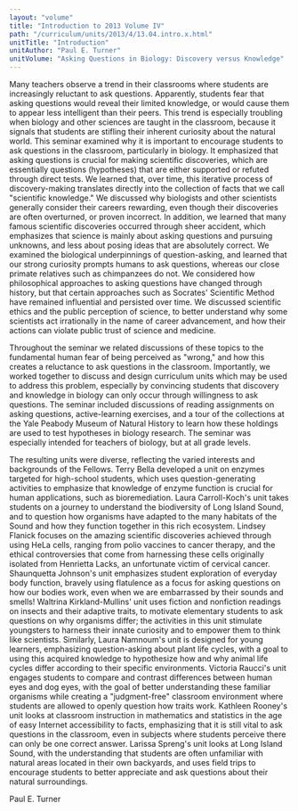 ```yaml
---
layout: "volume"
title: "Introduction to 2013 Volume IV"
path: "/curriculum/units/2013/4/13.04.intro.x.html"
unitTitle: "Introduction"
unitAuthor: "Paul E. Turner"
unitVolume: "Asking Questions in Biology: Discovery versus Knowledge"
---
```

<body>
<p>
Many teachers observe a trend in their classrooms where students are increasingly reluctant to ask questions. Apparently, students fear that asking questions would reveal their limited knowledge, or would cause them to appear less intelligent than their peers. This trend is especially troubling when biology and other sciences are taught in the classroom, because it signals that students are stifling their inherent curiosity about the natural world. This seminar examined why it is important to encourage students to ask questions in the classroom, particularly in biology. It emphasized that asking questions is crucial for making scientific discoveries, which are essentially questions (hypotheses) that are either supported or refuted through direct tests. We learned that, over time, this iterative process of discovery-making translates directly into the collection of facts that we call "scientific knowledge." We discussed why biologists and other scientists generally consider their careers rewarding, even though their discoveries are often overturned, or proven incorrect. In addition, we learned that many famous scientific discoveries occurred through sheer accident, which emphasizes that science is mainly about asking questions and pursuing unknowns, and less about posing ideas that are absolutely correct. We examined the biological underpinnings of question-asking, and learned that our strong curiosity prompts humans to ask questions, whereas our close primate relatives such as chimpanzees do not. We considered how philosophical approaches to asking questions have changed through history, but that certain approaches such as Socrates' Scientific Method have remained influential and persisted over time. We discussed scientific ethics and the public perception of science, to better understand why some scientists act irrationally in the name of career advancement, and how their actions can violate public trust of science and medicine.
</p>
<p>
Throughout the seminar we related discussions of these topics to the fundamental human fear of being perceived as "wrong," and how this creates a reluctance to ask questions in the classroom. Importantly, we worked together to discuss and design curriculum units which may be used to address this problem, especially by convincing students that discovery and knowledge in biology can only occur through willingness to ask questions. The seminar included discussions of reading assignments on asking questions, active-learning exercises, and a tour of the collections at the Yale Peabody Museum of Natural History to learn how these holdings are used to test hypotheses in biology research. The seminar was especially intended for teachers of biology, but at all grade levels.
</p>
<p>
The resulting units were diverse, reflecting the varied interests and backgrounds of the Fellows. Terry Bella developed a unit on enzymes targeted for high-school students, which uses question-generating activities to emphasize that knowledge of enzyme function is crucial for human applications, such as bioremediation. Laura Carroll-Koch's unit takes students on a journey to understand the biodiversity of Long Island Sound, and to question how organisms have adapted to the many habitats of the Sound and how they function together in this rich ecosystem. Lindsey Flanick focuses on the amazing scientific discoveries achieved through using HeLa cells, ranging from polio vaccines to cancer therapy, and the ethical controversies that come from harnessing these cells originally isolated from Henrietta Lacks, an unfortunate victim of cervical cancer. Shaunquetta Johnson's unit emphasizes student exploration of everyday body function, bravely using flatulence as a focus for asking questions on how our bodies work, even when we are embarrassed by their sounds and smells! Waltrina Kirkland-Mullins' unit uses fiction and nonfiction readings on insects and their adaptive traits, to motivate elementary students to ask questions on why organisms differ; the activities in this unit stimulate youngsters to harness their innate curiosity and to empower them to think like scientists. Similarly, Laura Namnoum's unit is designed for young learners, emphasizing question-asking about plant life cycles, with a goal to using this acquired knowledge to hypothesize how and why animal life cycles differ according to their specific environments. Victoria Raucci's unit engages students to compare and contrast differences between human eyes and dog eyes, with the goal of better understanding these familiar organisms while creating a "judgment-free" classroom environment where students are allowed to openly question how traits work. Kathleen Rooney's unit looks at classroom instruction in mathematics and statistics in the age of easy Internet accessibility to facts, emphasizing that it is still vital to ask questions in the classroom, even in subjects where students perceive there can only be one correct answer. Larissa Spreng's unit looks at Long Island Sound, with the understanding that students are often unfamiliar with natural areas located in their own backyards, and uses field trips to encourage students to better appreciate and ask questions about their natural surroundings.
</p>
<p>
Paul E. Turner
</p>
</body>